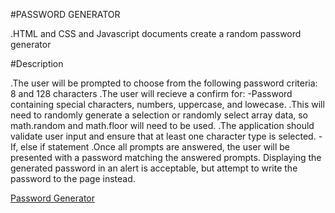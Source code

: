 #PASSWORD GENERATOR

.HTML and CSS and Javascript documents create a random password generator

#Description

.The user will be prompted to choose from the following password criteria: 8 and 128 characters
.The user will recieve a confirm for:
  -Password containing special characters, numbers, uppercase, and lowecase.
.This will need to randomly generate a selection or randomly select array data, so math.random and math.floor will need to be used.
.The application should validate user input and ensure that at least one character type is selected.
  -If, else if statement
.Once all prompts are answered, the user will be presented with a password matching the answered prompts. Displaying the generated password in an alert is acceptable, but attempt to write the password to the page instead.


[Password Generator](https://zahra315.github.io/password-generator/)
